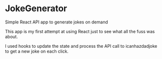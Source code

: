 # JokeGenerator
Simple React API app to generate jokes on demand

This app is my first attempt at using React just to see what all the fuss was about.

I used hooks to update the state and process the API call to icanhazdadjoke to get a new joke on each click.
